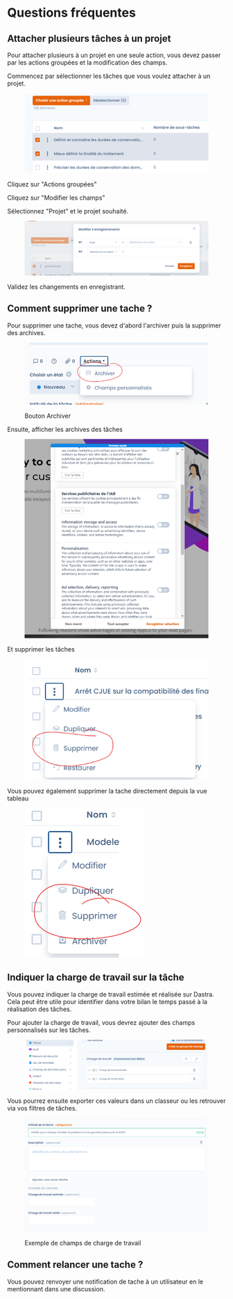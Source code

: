 # Questions fréquentes

## Attacher plusieurs tâches à un projet

Pour attacher plusieurs à un projet en une seule action, vous devez passer par les actions groupées et la modification des champs.

Commencez par sélectionner les tâches que vous voulez attacher à un projet.

<figure><img src="../../.gitbook/assets/image (3).png" alt=""><figcaption></figcaption></figure>

Cliquez sur "Actions groupées"

Cliquez sur "Modifier les champs"

Sélectionnez "Projet" et le projet souhaité.&#x20;

<figure><img src="../../.gitbook/assets/image.png" alt=""><figcaption></figcaption></figure>

Validez les changements en enregistrant.

## Comment supprimer une tache ?&#x20;

Pour supprimer une tache, vous devez d'abord l'archiver puis la supprimer des archives.&#x20;

<figure><img src="../../.gitbook/assets/image (4) (2).png" alt=""><figcaption><p>Bouton Archiver</p></figcaption></figure>

Ensuite, afficher les archives des tâches

<figure><img src="../../.gitbook/assets/image (1) (4) (1).png" alt=""><figcaption></figcaption></figure>

Et supprimer les tâches

<figure><img src="../../.gitbook/assets/image (5) (1) (2) (1).png" alt=""><figcaption></figcaption></figure>

Vous pouvez également supprimer la tache directement depuis la vue tableau

<figure><img src="../../.gitbook/assets/image (3) (2).png" alt=""><figcaption></figcaption></figure>

## Indiquer la charge de travail sur la tâche

Vous pouvez indiquer la charge de travail estimée et réalisée sur Dastra. Cela peut être utile pour identifier dans votre bilan le temps passé à la réalisation des tâches.&#x20;

Pour ajouter la charge de travail, vous devrez ajouter des champs personnalisés sur les tâches.&#x20;

&#x20;

<figure><img src="../../.gitbook/assets/image (4) (4).png" alt=""><figcaption></figcaption></figure>

Vous pourrez ensuite exporter ces valeurs dans un classeur ou les retrouver via vos filtres de tâches.

<figure><img src="../../.gitbook/assets/image (1) (1) (6).png" alt=""><figcaption><p>Exemple de champs de charge de travail</p></figcaption></figure>



## Comment relancer une tache ?

Vous pouvez renvoyer une notification de tache à un utilisateur en le mentionnant dans une discussion.&#x20;

